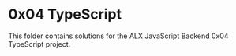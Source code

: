 # 0x04 TypeScript

This folder contains solutions for the ALX JavaScript Backend 0x04 TypeScript project.
